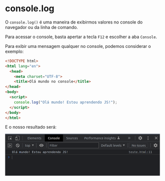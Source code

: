 # console.log

O `console.log()` é uma maneira de exibirmos valores no console do navegador ou da linha de comando.

Para acessar o console, basta apertar a tecla `F12` e escolher a aba `Console`.

Para exibir uma mensagem qualquer no console, podemos considerar o exemplo:

```html
<!DOCTYPE html>
<html lang="en">
  <head>
    <meta charset="UTF-8">
    <title>Olá mundo no console</title>
</head>
<body>
  <script>
    console.log("Olá mundo! Estou aprendendo JS!");
  </script>
</body>
</html>
```

E o nosso resultado será:

<img src="../img/console.png" alt="Console" />